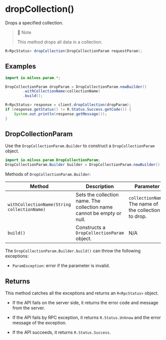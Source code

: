 # dropCollection()

Drops a specified collection.

> 📘 Note
>
> This method drops all data in a collection.

```Java
R<RpcStatus> dropCollection(DropCollectionParam requestParam);
```

## Examples

```Java
import io.milvus.param.*;

DropCollectionParam dropParam = DropCollectionParam.newBuilder()
        .withCollectionName(collectionName)
        .build();

R<RpcStatus> response = client.dropCollection(dropParam);
if (response.getStatus() != R.Status.Success.getCode()) {
    System.out.println(response.getMessage());
}
```

## DropCollectionParam

Use the `DropCollectionParam.Builder` to construct a `DropCollectionParam` object.

```Java
import io.milvus.param.DropCollectionParam;
DropCollectionParam.Builder builder = DropCollectionParam.newBuilder();
```

Methods of `DropCollectionParam.Builder`:

| Method                                      | Description                                                  | Parameter                                            |
| ------------------------------------------- | ------------------------------------------------------------ | ----------------------------------------------------- |
| `withCollectionName(String collectionName)` | Sets the collection name. The collection name cannot be empty or null. | `collectionName`: The name of the collection to drop. |
| `build()`                                   | Constructs a `DropCollectionParam` object.                    | N/A                                                   |

The `DropCollectionParam.Builder.build()` can throw the following exceptions:

- `ParamException`: error if the parameter is invalid.

## Returns

This method catches all the exceptions and returns an `R<RpcStatus>` object.

- If the API fails on the server side, it returns the error code and message from the server.

- If the API fails by RPC exception, it returns `R.Status.Unknow` and the error message of the exception.

- If the API succeeds, it returns `R.Status.Success`.